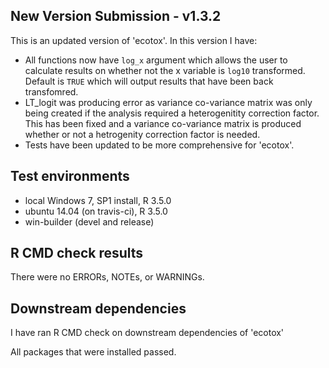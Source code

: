 ## New Version Submission - v1.3.2
This is an updated version of 'ecotox'. In this version I have:

* All functions now have `log_x` argument which allows the user to calculate
  results on whether not the x variable is `log10` transformed. 
  Default is `TRUE` which will output results that have been back transfomred. 
* LT_logit was producing error as variance co-variance matrix was only being
  created if the analysis required a heterogenitity correction factor. 
  This has been fixed and a variance co-variance matrix is produced whether 
  or not a hetrogenity correction factor is needed. 
* Tests have been updated to be more comprehensive for 'ecotox'.

## Test environments
* local Windows 7, SP1 install, R 3.5.0
* ubuntu 14.04 (on travis-ci), R 3.5.0
* win-builder (devel and release)

## R CMD check results
There were no ERRORs, NOTEs, or WARNINGs. 


## Downstream dependencies
I have ran R CMD check on downstream dependencies of 'ecotox'
 
All packages that were installed passed. 
